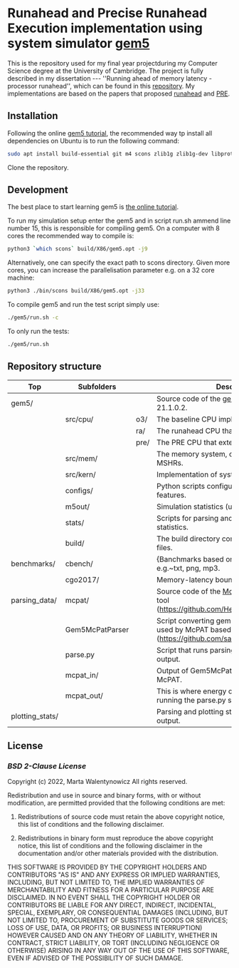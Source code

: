 # Runahead and Precise Runahead Execution implementation using system simulator [gem5](https://www.gem5.org/)
This is the repository used for my final year projectduring my Computer Science degree at the University of Cambridge. 
The project is fully described in my dissertation --- ''Running ahead of memory latency - processor runahead'', which can be found in this [repository](https://github.com/kuczmmar/Running-ahead-of-memory-latency).
My implementations are based on the papers that proposed [runahead](https://ieeexplore.ieee.org/document/1183532) and [PRE](https://ieeexplore.ieee.org/document/9065552).


## Installation
Following the online [gem5 tutorial](https://www.gem5.org/documentation/learning_gem5/part1/building/), the recommended way tp install all dependencies on Ubuntu is to run the following command:
```sh
sudo apt install build-essential git m4 scons zlib1g zlib1g-dev libprotobuf-dev protobuf-compiler libprotoc-dev libgoogle-perftools-dev python-dev python
```

Clone the repository.

## Development
The best place to start learning gem5 is [the online tutorial](https://www.gem5.org/documentation/learning_gem5/introduction/).

To run my simulation setup enter the gem5  and in script run.sh ammend line number 15, this is responsible for compiling gem5. 
On a computer with 8 cores the recommended way to compile is:
```sh
python3 `which scons` build/X86/gem5.opt -j9
```
Alternatively, one can specify the exact path to scons directory. Given more cores, you can increase the parallelisation parameter e.g. on a 32 core machine:
```sh
python3 ./bin/scons build/X86/gem5.opt -j33
```

To compile gem5 and run the test script simply use:
```sh
./gem5/run.sh -c
```
To only run the tests:
```sh
./gem5/run.sh
```
## Repository structure
|Top | Subfolders  | | Description |
| ------ | ------ | ------ | ------ |
| gem5/  ||| Source code of the [gem5](https://www.gem5.org/) simulator tool version 21.1.0.2.
||src/cpu/ | o3/         |The baseline CPU implementation.  |
|        ||ra/ | The runahead CPU that extends O3CPU. |
|        | |pre/       |The PRE CPU that extends O3CPU. |
|   | src/mem/ | | The memory system, contains caches and MSHRs.|
|                | src/kern/ | | Implementation of system-call interfaces. |
|                | configs/ | | Python scripts configuring architecture features.|
|                | m5out/ | | Simulation statistics (used by McPAT).|
|                | stats/ | | Scripts for parsing and displaying chosen statistics.|
|                | build/ | | The build directory contains gem5's binary files.|
|benchmarks/  |cbench/ || {Banchmarks based on standard type files e.g.~txt, png, mp3. |
|   |cgo2017/|| Memory-latency bound benchmarks.|
|parsing_data/| mcpat/ | |Source code of the [McPAT](https://www.hpl.hp.com/research/mcpat/) power consumption tool (https://github.com/HewlettPackard/mcpat).|
|                 |Gem5McPatParser | | Script converting gem5 statistics to a format used by McPAT based on (https://github.com/saitiku/Gem5McPatParser).|
|                 |parse.py | | Script that runs parsing and McPAT, saves the output.|
|             |mcpat\_in/ | | Output of Gem5McPatParser and input to McPAT.|
|             |mcpat\_out/ | | This is where energy output from McPAT after running the parse.py script.|
|plotting_stats/     | | | Parsing and plotting statistics and McPAT output.|


## License
### _BSD 2-Clause License_

Copyright (c) 2022, Marta Walentynowicz
All rights reserved.

Redistribution and use in source and binary forms, with or without
modification, are permitted provided that the following conditions are met:

1. Redistributions of source code must retain the above copyright notice, this
   list of conditions and the following disclaimer.

2. Redistributions in binary form must reproduce the above copyright notice,
   this list of conditions and the following disclaimer in the documentation
   and/or other materials provided with the distribution.

THIS SOFTWARE IS PROVIDED BY THE COPYRIGHT HOLDERS AND CONTRIBUTORS "AS IS"
AND ANY EXPRESS OR IMPLIED WARRANTIES, INCLUDING, BUT NOT LIMITED TO, THE
IMPLIED WARRANTIES OF MERCHANTABILITY AND FITNESS FOR A PARTICULAR PURPOSE ARE
DISCLAIMED. IN NO EVENT SHALL THE COPYRIGHT HOLDER OR CONTRIBUTORS BE LIABLE
FOR ANY DIRECT, INDIRECT, INCIDENTAL, SPECIAL, EXEMPLARY, OR CONSEQUENTIAL
DAMAGES (INCLUDING, BUT NOT LIMITED TO, PROCUREMENT OF SUBSTITUTE GOODS OR
SERVICES; LOSS OF USE, DATA, OR PROFITS; OR BUSINESS INTERRUPTION) HOWEVER
CAUSED AND ON ANY THEORY OF LIABILITY, WHETHER IN CONTRACT, STRICT LIABILITY,
OR TORT (INCLUDING NEGLIGENCE OR OTHERWISE) ARISING IN ANY WAY OUT OF THE USE
OF THIS SOFTWARE, EVEN IF ADVISED OF THE POSSIBILITY OF SUCH DAMAGE.
